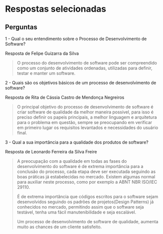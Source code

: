 # Respostas selecionadas

## Perguntas

1 - Qual o seu entendimento sobre o Processo de Desenvolvimento de Software?

Resposta de Felipe Guizarra da Silva

> O processo do desenvolvimento de software pode ser compreendido como um conjunto de atividades ordenadas, 
> utilizadas para definir, testar e manter um software.


2 - Quais são os objetivos básicos de um processo de desenvolvimento de software?

Resposta de Rita de Cássia Castro de Mendonça Negreiros

> O principal objetivo do processo de desenvolvimento de software é criar software de qualidade da melhor maneira possível, para isso é preciso definir os papeis principais, a melhor linguagem e arquitetura para o problema em questão, sempre se preocupando em verificar em primeiro lugar os requisitos levantados e necessidades do usuário final.


3 - Qual a sua importância para a qualidade dos produtos de software?

Resposta de Leonardo Ferreira da Silva Freire

> A preocupação com a qualidade em todas as fases do desenvolvimento do software é de extrema importância para a conclusão do processo, cada etapa deve ser executada seguindo as boas práticas já estabelecidas no mercado. Existem algumas normal para auxiliar neste processo, como por exemplo a ABNT NBR ISO/IEC 29110.
> 
> É de extrema importância que códigos escritos para o software sejam desenvolvidos seguindo os padrões de projetos(Design Patterns) já conhecidos no mercado, permitindo assim que o software seja testável, tenha uma fácil manutenibilidade e seja escalável.
> 
> Um processo de desenvolvimento de software de qualidade, aumenta muito as chances de um cliente satisfeito.